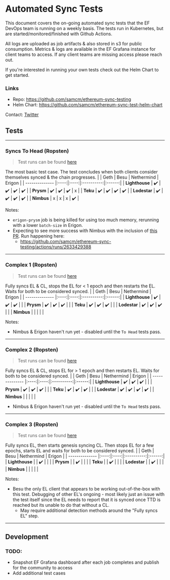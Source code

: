# Automated Sync Tests
This document covers the on-going automated sync tests that the EF DevOps team is running on a weekly basis. The tests run in Kubernetes, but are started/monitored/finished with Github Actions.

All logs are uploaded as job artifacts & also stored in s3 for public consumption. Metrics & logs are available in the EF Grafana instance for client teams to access. If any client teams are missing access please reach out.

If you're interested in running your own tests check out the Helm Chart to get started.

### Links
- Repo: https://github.com/samcm/ethereum-sync-testing
- Helm Chart: https://github.com/samcm/ethereum-sync-test-helm-chart

Contact: [Twitter](https://twitter.com/samcmAU)


## Tests


-----

### Syncs To Head (Ropsten)
> Test runs can be found [here](https://github.com/samcm/ethereum-sync-testing/actions/workflows/ropsten-to-head.yaml)

The most basic test case. The test concludes when both clients consider themselves synced & the chain progresses.
|                | Geth | Besu | Nethermind | Erigon |
| -------------- |:----:|:----:|:----------:|:------:|
| **Lighthouse** |  ✔️  |  ✔️  |     ✔️     |   ✔️    |
| **Prysm**      |  ✔️  |  ✔️  |     ✔️     |   x    |
| **Teku**       |  ✔️  |  ✔️  |     ✔️     |   ✔️    |
| **Lodestar**   |  ✔️  |  ✔️  |     ✔️     |   ✔️    |
| **Nimbus**     |  x   |  x   |     x      |   ✔️    |

Notes:
- `erigon-prysm` job is being killed for using too much memory, rerunning with a lower `batch-size` in Erigon.
- Expecting to see more success with Nimbus with the inclusion of [this PR](https://github.com/status-im/nimbus-eth2/pull/3793). Run happening here: 
    - https://github.com/samcm/ethereum-sync-testing/actions/runs/2633429388

------

### Complex 1 (Ropsten)
> Test runs can be found [here](https://github.com/samcm/ethereum-sync-testing/actions/workflows/ropsten-complex1.yaml)

Fully syncs EL & CL, stops the EL for < 1 epoch and then restarts the EL. Waits for both to be considered synced.
|                | Geth | Besu | Nethermind | Erigon |
| -------------- |:----:|:----:|:----------:|:------:|
| **Lighthouse** |  ✔️  |  ✔️  |     ✔️     |       |
| **Prysm**      |  ✔️  |  ✔️  |     ✔️     |       |
| **Teku**       |  ✔️  |  ✔️  |     ✔️     |       |
| **Lodestar**   |  ✔️  |  ✔️  |     ✔️     |       |
| **Nimbus**     |      |      |            |        |

Notes:
- Nimbus & Erigon haven't run yet - disabled until the `To Head` tests pass.

------

### Complex 2 (Ropsten)
> Test runs can be found [here](https://github.com/samcm/ethereum-sync-testing/actions/workflows/ropsten-complex2.yaml)

Fully syncs EL & CL, stops EL for > 1 epoch and then restarts EL. Waits for both to be considered synced.
|                | Geth | Besu | Nethermind | Erigon |
| -------------- |:----:|:----:|:----------:|:------:|
| **Lighthouse** |  ✔️  |   ✔️   |      ✔️      |        |
| **Prysm**      |  ✔️  |  ✔️  |       ✔️     |        |
| **Teku**       |  ✔️  |   ✔️   |     ✔️       |        |
| **Lodestar**   |  ✔️  |  ✔️  |      ✔️      |    ✔️    |
| **Nimbus**     |      |      |            |        |

- Nimbus & Erigon haven't run yet - disabled until the `To Head` tests pass.

-----

### Complex 3 (Ropsten)
> Test runs can be found [here](https://github.com/samcm/ethereum-sync-testing/actions/workflows/ropsten-complex3.yaml)

Fully syncs EL, then starts genesis syncing CL. Then stops EL for a few epochs, starts EL and waits for both to be considered synced.
|                | Geth | Besu | Nethermind | Erigon |
| -------------- |:----:|:----:|:----------:|:------:|
| **Lighthouse** |      |   ✔️   |            |        |
| **Prysm**      |      |   ✔️   |            |        |
| **Teku**       |      |   ✔️   |            |        |
| **Lodestar**   |      |   ✔️   |            |        |
| **Nimbus**     |      |      |            |        |

Notes: 
- Besu the only EL client that appears to be working out-of-the-box with this test. Debugging of other EL's ongoing - most likely just an issue with the test itself since the EL needs to report that it is synced once TTD is reached but its unable to do that without a CL.
    - May require additional detection methods around the "Fully syncs EL" step.

-----

## Development
### TODO: 
- Snapshot EF Grafana dashboard after each job completes and publish for the community to access
- Add additional test cases